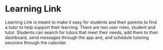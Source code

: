 # Learning Link

 Learning Link is meant to make it easy for students and their parents to find a tutor to help support their learning.  There are two user roles, student and tutor.  Students can search for tutors that meet their needs, add them to their dashboard, send messages through the app and, and schedule tutoring sessions through the calendar.
